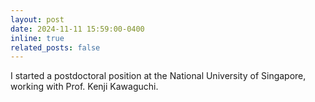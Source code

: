 ```yaml
---
layout: post
date: 2024-11-11 15:59:00-0400
inline: true
related_posts: false
---
```


I started a postdoctoral position at the National University of Singapore, working with Prof. Kenji Kawaguchi.
